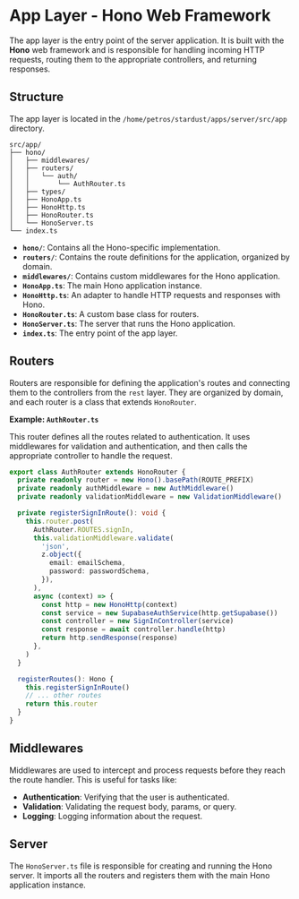 # App Layer - Hono Web Framework

The app layer is the entry point of the server application. It is built with the **Hono** web framework and is responsible for handling incoming HTTP requests, routing them to the appropriate controllers, and returning responses.

## Structure

The app layer is located in the `/home/petros/stardust/apps/server/src/app` directory.

```
src/app/
├── hono/
│   ├── middlewares/
│   ├── routers/
│   │   └── auth/
│   │       └── AuthRouter.ts
│   ├── types/
│   ├── HonoApp.ts
│   ├── HonoHttp.ts
│   ├── HonoRouter.ts
│   └── HonoServer.ts
└── index.ts
```

- **`hono/`**: Contains all the Hono-specific implementation.
- **`routers/`**: Contains the route definitions for the application, organized by domain.
- **`middlewares/`**: Contains custom middlewares for the Hono application.
- **`HonoApp.ts`**: The main Hono application instance.
- **`HonoHttp.ts`**: An adapter to handle HTTP requests and responses with Hono.
- **`HonoRouter.ts`**: A custom base class for routers.
- **`HonoServer.ts`**: The server that runs the Hono application.
- **`index.ts`**: The entry point of the app layer.

## Routers

Routers are responsible for defining the application's routes and connecting them to the controllers from the `rest` layer. They are organized by domain, and each router is a class that extends `HonoRouter`.

**Example: `AuthRouter.ts`**

This router defines all the routes related to authentication. It uses middlewares for validation and authentication, and then calls the appropriate controller to handle the request.

```typescript
export class AuthRouter extends HonoRouter {
  private readonly router = new Hono().basePath(ROUTE_PREFIX)
  private readonly authMiddleware = new AuthMiddleware()
  private readonly validationMiddleware = new ValidationMiddleware()

  private registerSignInRoute(): void {
    this.router.post(
      AuthRouter.ROUTES.signIn,
      this.validationMiddleware.validate(
        'json',
        z.object({
          email: emailSchema,
          password: passwordSchema,
        }),
      ),
      async (context) => {
        const http = new HonoHttp(context)
        const service = new SupabaseAuthService(http.getSupabase())
        const controller = new SignInController(service)
        const response = await controller.handle(http)
        return http.sendResponse(response)
      },
    )
  }

  registerRoutes(): Hono {
    this.registerSignInRoute()
    // ... other routes
    return this.router
  }
}
```

## Middlewares

Middlewares are used to intercept and process requests before they reach the route handler. This is useful for tasks like:
- **Authentication**: Verifying that the user is authenticated.
- **Validation**: Validating the request body, params, or query.
- **Logging**: Logging information about the request.

## Server

The `HonoServer.ts` file is responsible for creating and running the Hono server. It imports all the routers and registers them with the main Hono application instance.